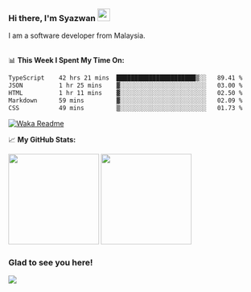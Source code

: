 ### Hi there, I'm Syazwan <img src="https://media.giphy.com/media/hvRJCLFzcasrR4ia7z/giphy.gif" width="25px">
I am a software developer from Malaysia.
<br/><br/>

📊 **This Week I Spent My Time On:**
<!--START_SECTION:waka-->

```txt
TypeScript    42 hrs 21 mins  ██████████████████████▒░░   89.41 %
JSON          1 hr 25 mins    ▓░░░░░░░░░░░░░░░░░░░░░░░░   03.00 %
HTML          1 hr 11 mins    ▓░░░░░░░░░░░░░░░░░░░░░░░░   02.50 %
Markdown      59 mins         ▓░░░░░░░░░░░░░░░░░░░░░░░░   02.09 %
CSS           49 mins         ▒░░░░░░░░░░░░░░░░░░░░░░░░   01.73 %
```

<!--END_SECTION:waka-->
[![Waka Readme](https://github.com/syazwanz/syazwanz/actions/workflows/wakatime.yml/badge.svg)](https://github.com/syazwanz/syazwanz/actions/workflows/wakatime.yml)

📈 **My GitHub Stats:**

<p>
  <img height="180em" src="https://github-readme-stats.vercel.app/api?username=syazwanz&show_icons=true&hide_border=false&&count_private=true&include_all_commits=true" />
  <img height="180em" src="https://github-readme-stats.vercel.app/api/top-langs/?username=syazwanz&exclude_repo=KNN-Image-Classification&show_icons=true&hide_border=false&layout=compact&langs_count=8"/>
</p>

### Glad to see you here!
![](https://visitor-badge.glitch.me/badge?page_id=syazwanz.syazwanz)
